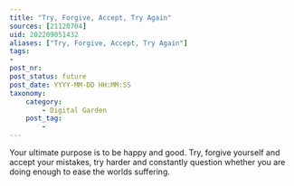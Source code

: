 ```yaml
---
title: "Try, Forgive, Accept, Try Again"
sources: [21120704]
uid: 202209051432
aliases: ["Try, Forgive, Accept, Try Again"]
tags:
-
post_nr:
post_status: future
post_date: YYYY-MM-DD HH:MM:SS
taxonomy:
    category:
        - Digital Garden
    post_tag:
        -
---
```


Your ultimate purpose is to be happy and good. Try, forgive yourself and accept your mistakes, try harder and constantly question whether you are doing enough to ease the worlds suffering.